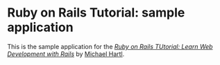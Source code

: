 # Ruby on Rails Tutorial: sample application

This is the sample application for the
[*Ruby on Rails TUtorial:
Learn Web Development with Rails*](http://www.railstutorial.org/)
by [Michael Hartl](http://www.michaelhartl.com/).
